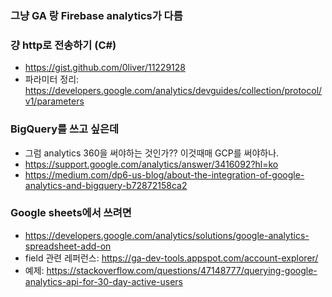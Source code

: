 ### 그냥 GA 랑 Firebase analytics가 다름 


### 걍 http로 전송하기 (C#)
* https://gist.github.com/0liver/11229128
* 파라미터 정리: https://developers.google.com/analytics/devguides/collection/protocol/v1/parameters



### BigQuery를 쓰고 싶은데
* 그럼 analytics 360을 써야하는 것인가?? 이것때매 GCP를 써야하나. 
* https://support.google.com/analytics/answer/3416092?hl=ko
* https://medium.com/dp6-us-blog/about-the-integration-of-google-analytics-and-bigquery-b72872158ca2



### Google sheets에서 쓰려면 
* https://developers.google.com/analytics/solutions/google-analytics-spreadsheet-add-on
* field 관련 레퍼런스: https://ga-dev-tools.appspot.com/account-explorer/
* 예제: https://stackoverflow.com/questions/47148777/querying-google-analytics-api-for-30-day-active-users



